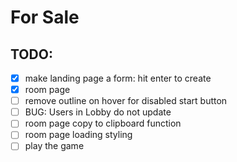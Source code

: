 # For Sale

## TODO:

- [x] make landing page a form: hit enter to create
- [x] room page
- [ ] remove outline on hover for disabled start button
- [ ] BUG: Users in Lobby do not update
- [ ] room page copy to clipboard function
- [ ] room page loading styling
- [ ] play the game
